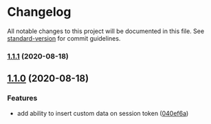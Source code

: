 # Changelog

All notable changes to this project will be documented in this file. See [standard-version](https://github.com/conventional-changelog/standard-version) for commit guidelines.

### [1.1.1](https://github.com/jeanlescure/jwt-session-manager/compare/v1.1.0...v1.1.1) (2020-08-18)

## [1.1.0](https://github.com/jeanlescure/jwt-session-manager/compare/v1.0.2...v1.1.0) (2020-08-18)


### Features

* add ability to insert custom data on session token ([040ef6a](https://github.com/jeanlescure/jwt-session-manager/commit/040ef6a831bdf6be73ef63216ed8a8f1edd5d0fb))
